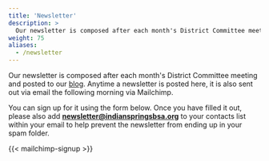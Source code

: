 ```yaml
---
title: 'Newsletter'
description: >
  Our newsletter is composed after each month's District Committee meeting and posted to our blog. Anytime a newsletter is posted here, it is also sent out via email the following morning via Mailchimp.
weight: 75
aliases:
  - /newsletter
---
```


Our newsletter is composed after each month's District Committee meeting and posted to our [blog](/blog). Anytime a newsletter is posted here, it is also sent out via email the following morning via Mailchimp.

You can sign up for it using the form below. Once you have filled it out, please also add **newsletter@indianspringsbsa.org** to your contacts list within your email to help prevent the newsletter from ending up in your spam folder.

{{< mailchimp-signup >}}

